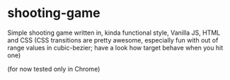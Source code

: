 shooting-game
=============

Simple shooting game written in, kinda functional style, Vanilla JS, HTML and CSS (CSS transitions are pretty awesome, especially fun with out of range values in cubic-bezier; have a look how target behave when you hit one)

(for now tested only in Chrome)
